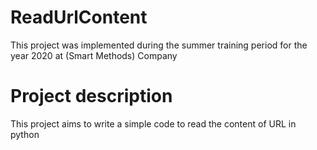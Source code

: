 # ReadUrlContent
This project was implemented during the summer training period for the year 2020 at (Smart Methods) Company

# Project description
This project aims to write a simple code to read the content of URL in python 

